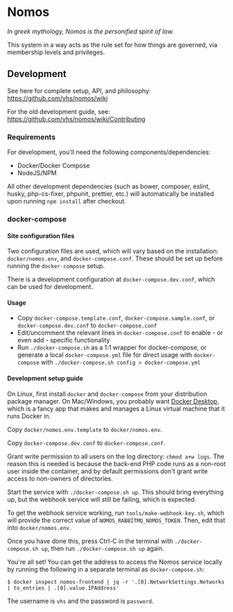 # Nomos

_In greek mythology, Nomos is the personified spirit of law._

This system in a way acts as the rule set for how things are governed, via membership levels and privileges.

## Development

See here for complete setup, API, and philosophy:
https://github.com/vhs/nomos/wiki

For the old development guide, see:
https://github.com/vhs/nomos/wiki/Contributing

### Requirements

For development, you'll need the following components/dependencies:

- Docker/Docker Compose
- NodeJS/NPM

All other development dependencies (such as bower, composer, eslint, husky, php-cs-fixer, phpunit, prettier, etc.) will automatically be installed upon running `npm install` after checkout.

### docker-compose

#### Site configuration files

Two configuration files are used, which will vary based on the installation:
`docker/nomos.env`, and `docker-compose.conf`. These should be set up before
running the `docker-compose` setup.

There is a development configuration at `docker-compose.dev.conf`, which can be
used for development.

#### Usage

- Copy `docker-compose.template.conf`, `docker-compose.sample.conf`, or `docker-compose.dev.conf` to `docker-compose.conf`
- Edit/uncomment the relevant lines in `docker-compose.conf` to enable - or even add - specific functionality
- Run `./docker-compose.sh` as a 1:1 wrapper for docker-compose, or generate a
  local `docker-compose.yml` file for direct usage with `docker-compose` with
  `./docker-compose.sh config > docker-compose.yml`

#### Development setup guide

On Linux, first install `docker` and `docker-compose` from your distribution
package manager. On Mac/Windows, you probably want [Docker Desktop], which is a
fancy app that makes and manages a Linux virtual machine that it runs Docker in.

[Docker Desktop]: https://docs.docker.com/get-docker/

Copy `docker/nomos.env.template` to `docker/nomos.env`.

Copy `docker-compose.dev.conf` to `docker-compose.conf`.

Grant write permission to all users on the log directory: `chmod a+w logs`. The
reason this is needed is because the back-end PHP code runs as a non-root user
inside the container, and by default permissions don't grant write access to
non-owners of directories.

Start the service with `./docker-compose.sh up`. This should bring everything up,
but the webhook service will still be failing, which is expected.

To get the webhook service working, run `tools/make-webhook-key.sh`, which will
provide the correct value of `NOMOS_RABBITMQ_NOMOS_TOKEN`. Then, edit that into
`docker/nomos.env`.

Once you have done this, press Ctrl-C in the terminal with `./docker-compose.sh up`,
then run `./docker-compose.sh up` again.

You're all set! You can get the address to access the Nomos service locally by
running the following in a separate terminal as `docker-compose.sh`:

```
$ docker inspect nomos-frontend | jq -r '.[0].NetworkSettings.Networks | to_entries | .[0].value.IPAddress'
```

The username is `vhs` and the password is `password`.
